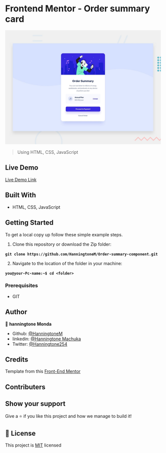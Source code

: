 # Frontend Mentor - Order summary card

![Design preview for the Order summary card coding challenge](./design/desktop-preview.jpg)

> Using HTML, CSS, JavaScript

## Live Demo

[Live Demo Link](https://hanningtonem.github.io/News-letter-/)


## Built With

- HTML, CSS, JavaScript

## Getting Started

To get a local copy up follow these simple example steps.

1. Clone this repository or download the Zip folder:

**``git clone https://github.com/HanningtoneM/Order-summary-component.git``**

2. Navigate to the location of the folder in your machine:

**``you@your-Pc-name:~$ cd <folder>``**

### Prerequisites

- GIT

## Author

👤 **hanningtone Monda**

- Github: [@HanningtoneM](https://github.com/HanningtoneM)
- linkedin: [@Hanningtone Machuka](https://www.linkedin.com/in/hanningtone-machuka-58501722a)
- Twitter: [@Hanningtone254](https://twitter.com/Hanningtone254?t=YVXXz9EZzOhR5vPi3DlHDQ&s=09)

## Credits

Template from this [Front-End Mentor](https://www.frontendmentor.io/home)

## Contributers

## Show your support

Give a ⭐️ if you like this project and how we manage to build it!

## 📝 License

This project is [MIT](./MIT.md) licensed


